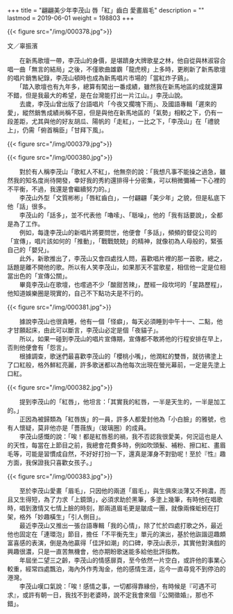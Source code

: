 +++
title = "翩翩美少年李茂山 唇「紅」齒白 愛畫眉毛"
description = ""
lastmod = 2019-06-01
weight = 198803
+++


{{< figure src="/img/000378.jpg">}}  

文／辜振濱  

　　在新馬歌壇一帶，李茂山的身價，是堪躋身大牌歌星之林，他自從與林淑容合唱一曲「無言的結局」之後，不僅歌曲雄霸「龍虎榜」上多時，更刷新了新馬歌壇的唱片銷售紀錄，李茂山頓時也成為新馬唱片市場的「當紅炸子鷄」。  
　　「踏入歌壇也有九年多，總算有闖出一番成績，雖然我在新馬地區的成就還算不錯，但是我最大的希望，是在台灣能打出一片江山。」李茂山說。  
　　去歲，李茂山曾出版了台語唱片「今夜又擱塊下雨」、及國語專輯「遲來的愛」，縱然銷售成績尚稱不惡，但是與他在新馬地區的「氣勢」相較之下，仍有一段差距，尤其與他的好友胡瓜、陽帆的「走紅」，一比之下，「李茂山」在「禮貌上」，仍需「俯首稱臣」「甘拜下風」。  

{{< figure src="/img/000379.jpg">}}  

{{< figure src="/img/000380.jpg">}}  

　　對於有人稱李茂山「歌紅人不紅」，他無奈的說：「我想凡事不能操之過急，雖然我的知名度尚待開發，幸好我的秀約還排得十分密集，可以稍微彌補一下心裡的不平衡，不過，我還是會繼續努力的。」  
　　李茂山外型「文質彬彬」「唇紅齒白」，一付翩翩「美少年」之貌，但是私底下他「話」很多。  
　　李茂山的「話多」，並不代表他「嚕嗦」、「聒噪」，他的「我有話要說」，全都是為了工作。  
　　例如，每逢李茂山的新唱片將要問世，他便會「多話」，頻頻的督促公司的「宣傳」，唱片該如何的「推動」，「戰戰兢兢」的精神，就像初為人母般的，緊張自己的「嬰兒」。  
　　此外，新歌推出了，李茂山又會四處找人問，喜歡唱片裡的那一首歌，總之，話題是離不開他的歌。所以有人笑李茂山，如果那天不當歌星，相信他一定是位相當出色的「宣傳公關」。  
　　畢竟李茂山在歌壇，也嚐過不少「酸甜苦辣」，歷經一段坎坷的「星路歷程」，他知道娛樂圈是現實的，自己不下點功夫是不行的。  

{{< figure src="/img/000381.jpg">}}  

　　據說李茂山也很貪睡，他有一個「怪癖」，每天必須睡到中午十一、二點，他才甘願起床，由此可以斷言，李茂山必定是個「夜貓子」。  
　　所以，如果一碰到李茂山的唱片宣傳期，宣傳都不敢將他的行程安排在早上，否則他便會有「怨言」。  
　　根據調查，歌迷們最喜歡李茂山的「櫻桃小嘴」，他潤紅的雙唇，就彷彿塗上了口紅般，格外鮮紅亮麗，許多歌迷都以為他每次出現在螢光幕前，一定是先塗上口紅。  

{{< figure src="/img/000382.jpg">}} 

　　提到李茂山的「紅唇」，他坦言：「其實我的紅唇，一半是天生的，一半是加工的。」  
　　正因為被歸類為「紅唇族」的一員，許多人都愛封他為「小白臉」的雅號，也有人懷疑，莫非他亦是「薔薇族」（玻璃圈）的成員。  
　　李茂山感慨的說：「唉！都是紅唇惹的禍，我不否認我很愛美，何況這也是人的天性，每當在上節目之前，我總會花費多時，例如吹頭髮、補粉、擦口紅、畫眉毛等，可能是習慣成自然，不好好打扮一下，還真是渾身不對勁呢！至於『性』趣方面，我保證我只喜歡女孩子。」  

{{< figure src="/img/000383.jpg">}} 

　　至於李茂山愛畫「眉毛」，只因他的兩道「眉毛」，與生俱來淡薄又不夠濃，而且又生得短，為了力求「上鏡頭」，必須求助於黑筆，多塗上幾筆，有時他在唱歌時，唱到激情又七情上臉的時刻，那兩道眉毛更是皺成一團，就像兩條蚯蚓在打架，格外「妙趣橫生」「引人側目」。  
　　最近李茂山又推出一張台語專輯「我的心情」，除了忙於四處打歌之外，最近他也固定在「連環泡」節目，擔任「不平衡先生」單元的演出，基於他詼諧逗趣頗富喜感的表演，倒是為他贏得「佳評如潮」的口碑，李茂山表示，其實他對演戲的興趣很濃，只是一直苦無機會，他亦期盼歌迷能多給他批評指教。  
　　年屆坐二望三之齡，李茂山的情感扉頁，至今依然一片空白，或許他的事業心較重，經常四處飄泊，海內外作秀淘金，他的感情生涯，迄今一直尋覓不到停泊的港灣。  
　　李茂山嘆口氣說：「唉！感情之事，一切都得靠緣份，有時候是『可遇不可求』，或許有朝一日，我找不到老婆時，說不定我會來個『公開徵婚』，那也不錯」。